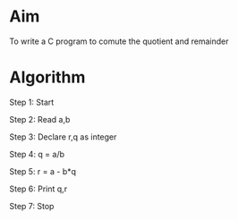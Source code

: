 # Aim 
To write a C program to comute the quotient and remainder

# Algorithm 

Step 1: Start

Step 2: Read a,b

Step 3: Declare r,q as integer 

Step 4: q = a/b

Step 5: r = a - b*q

Step 6: Print q,r

Step 7: Stop 
